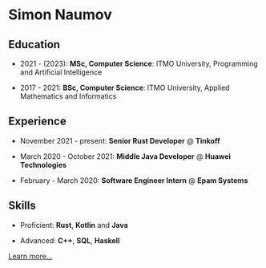 # Simon Naumov

## Education

- 2021 - (2023): **MSc, Computer Science**: ITMO University, Programming and Artificial Intelligence

- 2017 - 2021: **BSc, Computer Science**: ITMO University, Applied Mathematics and Informatics

## Experience

- November 2021 - present: **Senior Rust Developer** @ **Tinkoff**

- March 2020 - October 2021: **Middle Java Developer** @ **Huawei Technologies**

- February - March 2020: **Software Engineer Intern** @ **Epam Systems**

## Skills

- Proficient: **Rust**, **Kotlin** and **Java**

- Advanced: **C++**, **SQL**, **Haskell**

[Learn more...](https://github.com/nothingelsematters/nothingelsematters/blob/master/cv.pdf)

